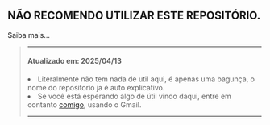 ## NÃO RECOMENDO UTILIZAR ESTE REPOSITÓRIO.

Saiba mais...
  <blockquote>
  <hr><h4>Atualizado em: 2025/04/13</h4>
 <li>Literalmente não tem nada de util aqui, é apenas uma bagunça, o nome do repositorio ja é auto explicativo.</li>
 <li>Se você está esperando algo de útil vindo daqui, entre em contanto <a href=rucoyonline2025@gmail.com>comigo</a>, usando o Gmail.</li><hr></blockquote>
